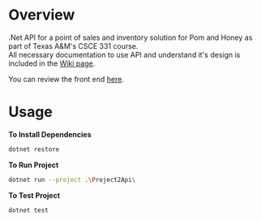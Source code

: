 # Overview #
.Net API for a point of sales and inventory solution for Pom and Honey as part of Texas A&M's CSCE 331 course.  
All necessary documentation to use API and understand it's design is included in the [Wiki page](https://github.com/m-ruiz21/project2_api/wiki).

You can review the front end [here](https://github.com/sraja1114/project3_pi).
# Usage #

**To Install Dependencies**
```bash
dotnet restore
```

**To Run Project**
```bash
dotnet run --project .\Project2Api\
```

**To Test Project**
```
dotnet test
```
